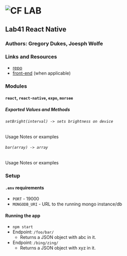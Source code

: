 ![CF](http://i.imgur.com/7v5ASc8.png) LAB
=================================================

## Lab41 React Native

### Authors: Gregory Dukes, Joesph Wolfe

### Links and Resources
* [repo](http://xyz.com)
* [front-end](http://xyz.com) (when applicable)


### Modules
#### `react`, `react-native`, `expo`, `morsee`

##### Exported Values and Methods

###### `setBright(interval) -> sets brightness on device`
Usage Notes or examples

###### `bar(array) -> array`
Usage Notes or examples

### Setup
#### `.env` requirements
* `PORT` - 19000
* `MONGODB_URI` - URL to the running mongo instance/db

#### Running the app
* `npm start`
* Endpoint: `/foo/bar/`
  * Returns a JSON object with abc in it.
* Endpoint: `/bing/zing/`
  * Returns a JSON object with xyz in it.
